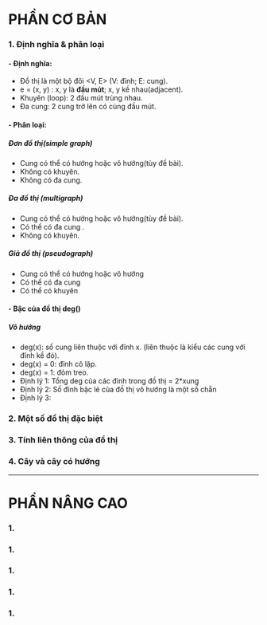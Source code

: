 # PHẦN CƠ BẢN
### 1. Định nghĩa & phân loại
#### - Định nghĩa: 
- Đồ thị là một bộ đôi <V, E> (V: đỉnh; E: cung).
- e = (x, y) : x, y là **đầu mút**; x, y kề nhau(adjacent).
- Khuyên (loop): 2 đầu mút trùng nhau.
- Đa cung: 2 cung trở lên có cùng đầu mút.

#### - Phân loại:
##### Đơn đồ thị(simple graph)
- Cung có thể có hướng hoặc vô hướng(tùy đề bài).
- Không có khuyên.
- Không có đa cung.

##### Đa đồ thị (multigraph)
- Cung có thể có hướng hoặc vô hướng(tùy đề bài).
- Có thể có đa cung .
- Không có khuyên.

##### Giả đồ thị (pseudograph)
- Cung có thể có hướng hoặc vô hướng
- Có thể có đa cung
- Có thể có khuyên

#### - Bậc của đồ thị deg()
##### Vô hướng
- deg(x): số cung liên thuộc với đỉnh x. (liên thuộc là kiểu các cung với đỉnh kề đó).
- deg(x) = 0: đỉnh cô lặp.
- deg(x) = 1: đỏm treo.
- Định lý 1: Tổng deg của các đỉnh trong đồ thị = 2*xung
- Định lý 2: Số đỉnh bậc lẻ của đồ thị vô hướng là một số chẵn
- Định lý 3: 



### 2. Một số đồ thị đặc biệt

### 3. Tính liên thông của đồ thị

### 4. Cây và cây có hướng


<hr/>

# PHẦN NÂNG CAO
### 1. 
### 1. 
### 1. 
### 1. 
### 1. 